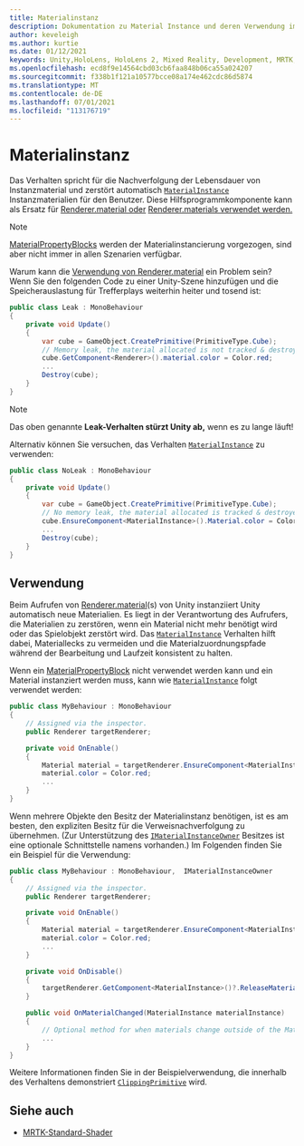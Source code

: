```yaml
---
title: Materialinstanz
description: Dokumentation zu Material Instance und deren Verwendung im MRTK
author: keveleigh
ms.author: kurtie
ms.date: 01/12/2021
keywords: Unity,HoloLens, HoloLens 2, Mixed Reality, Development, MRTK, MaterialInstance,
ms.openlocfilehash: ecd8f9e14564cbd03cb6faa848b06ca55a024207
ms.sourcegitcommit: f338b1f121a10577bcce08a174e462cdc86d5874
ms.translationtype: MT
ms.contentlocale: de-DE
ms.lasthandoff: 07/01/2021
ms.locfileid: "113176719"
---
```

# <a name="material-instance"></a>Materialinstanz

Das Verhalten spricht für die Nachverfolgung der Lebensdauer von Instanzmaterial und zerstört automatisch [`MaterialInstance`](xref:Microsoft.MixedReality.Toolkit.Rendering.MaterialInstance) Instanzmaterialien für den Benutzer. Diese Hilfsprogrammkomponente kann als Ersatz für [Renderer.material oder](https://docs.unity3d.com/ScriptReference/Renderer-material.html) [Renderer.materials verwendet werden.](https://docs.unity3d.com/ScriptReference/Renderer-materials.html)

> [!NOTE]
> [MaterialPropertyBlocks](https://docs.unity3d.com/ScriptReference/MaterialPropertyBlock.html) werden der Materialinstancierung vorgezogen, sind aber nicht immer in allen Szenarien verfügbar.

Warum kann die [Verwendung von Renderer.material](https://docs.unity3d.com/ScriptReference/Renderer-material.html) ein Problem sein? Wenn Sie den folgenden Code zu einer Unity-Szene hinzufügen und die Speicherauslastung für Trefferplays weiterhin heiter und tosend ist:

```c#
public class Leak : MonoBehaviour
{
    private void Update()
    {
        var cube = GameObject.CreatePrimitive(PrimitiveType.Cube);
        // Memory leak, the material allocated is not tracked & destroyed.
        cube.GetComponent<Renderer>().material.color = Color.red;
        ...
        Destroy(cube);
    }
}
```

> [!NOTE]
> Das oben genannte **Leak-Verhalten stürzt Unity ab,** wenn es zu lange läuft!

Alternativ können Sie versuchen, das Verhalten [`MaterialInstance`](xref:Microsoft.MixedReality.Toolkit.Rendering.MaterialInstance) zu verwenden:

```c#
public class NoLeak : MonoBehaviour
{
    private void Update()
    {
        var cube = GameObject.CreatePrimitive(PrimitiveType.Cube);
        // No memory leak, the material allocated is tracked & destroyed by MaterialInstance.
        cube.EnsureComponent<MaterialInstance>().Material.color = Color.red;
        ...
        Destroy(cube);
    }
}
```

## <a name="usage"></a>Verwendung

Beim Aufrufen von [Renderer.material](https://docs.unity3d.com/ScriptReference/Renderer-material.html)(s) von Unity instanziiert Unity automatisch neue Materialien. Es liegt in der Verantwortung des Aufrufers, die Materialien zu zerstören, wenn ein Material nicht mehr benötigt wird oder das Spielobjekt zerstört wird. Das [`MaterialInstance`](xref:Microsoft.MixedReality.Toolkit.Rendering.MaterialInstance) Verhalten hilft dabei, Materiallecks zu vermeiden und die Materialzuordnungspfade während der Bearbeitung und Laufzeit konsistent zu halten.

Wenn ein [MaterialPropertyBlock](https://docs.unity3d.com/ScriptReference/MaterialPropertyBlock.html) nicht verwendet werden kann und ein Material instanziert werden muss, kann wie [`MaterialInstance`](xref:Microsoft.MixedReality.Toolkit.Rendering.MaterialInstance) folgt verwendet werden:

```c#
public class MyBehaviour : MonoBehaviour
{
    // Assigned via the inspector.
    public Renderer targetRenderer;

    private void OnEnable()
    {
        Material material = targetRenderer.EnsureComponent<MaterialInstance>().Material;
        material.color = Color.red;
        ...
    }
}
```

Wenn mehrere Objekte den Besitz der Materialinstanz benötigen, ist es am besten, den expliziten Besitz für die Verweisnachverfolgung zu übernehmen. (Zur Unterstützung des [`IMaterialInstanceOwner`](xref:Microsoft.MixedReality.Toolkit.Rendering.IMaterialInstanceOwner) Besitzes ist eine optionale Schnittstelle namens vorhanden.) Im Folgenden finden Sie ein Beispiel für die Verwendung:

```c#
public class MyBehaviour : MonoBehaviour,  IMaterialInstanceOwner
{
    // Assigned via the inspector.
    public Renderer targetRenderer;

    private void OnEnable()
    {
        Material material = targetRenderer.EnsureComponent<MaterialInstance>().AcquireMaterial(this);
        material.color = Color.red;
        ...
    }

    private void OnDisable()
    {
        targetRenderer.GetComponent<MaterialInstance>()?.ReleaseMaterial(this)
    }

    public void OnMaterialChanged(MaterialInstance materialInstance)
    {
        // Optional method for when materials change outside of the MaterialInstance.
        ...
    }
}
```

Weitere Informationen finden Sie in der Beispielverwendung, die innerhalb des Verhaltens demonstriert [`ClippingPrimitive`](xref:Microsoft.MixedReality.Toolkit.Utilities.ClippingPrimitive) wird.

## <a name="see-also"></a>Siehe auch

* [MRTK-Standard-Shader](mrtk-standard-shader.md)
